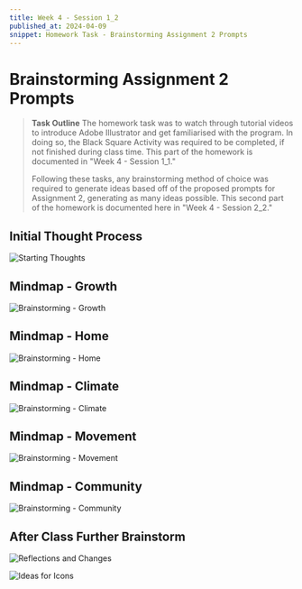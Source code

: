 ```yaml
---
title: Week 4 - Session 1_2
published_at: 2024-04-09
snippet: Homework Task - Brainstorming Assignment 2 Prompts
---
```

# Brainstorming Assignment 2 Prompts
> **Task Outline**
> The homework task was to watch through tutorial videos to introduce Adobe Illustrator and get familiarised with the program. In doing so, the Black Square Activity was required to be completed, if not finished during class time. This part of the homework is documented in "Week 4 - Session 1_1."
> 
> Following these tasks, any brainstorming method of choice was required to generate ideas based off of the proposed prompts for Assignment 2, generating as many ideas possible. This second part of the homework is documented here in "Week 4 - Session 2_2."

## Initial Thought Process
![Starting Thoughts](/W04/3_1mindmap.jpg)

## Mindmap - Growth
![Brainstorming - Growth](/W04/3_2growth.jpg)

## Mindmap - Home
![Brainstorming - Home](/W04/3_3home.jpg)

## Mindmap - Climate
![Brainstorming - Climate](/W04/3_4climate.jpg)

## Mindmap - Movement
![Brainstorming - Movement](/W04/3_5movement.jpg)

## Mindmap - Community
![Brainstorming - Community](/W04/3_6community.jpg)

## After Class Further Brainstorm
![Reflections and Changes](/W04/3_7afterclass.jpg)

![Ideas for Icons](/W04/3_8list.jpg)

